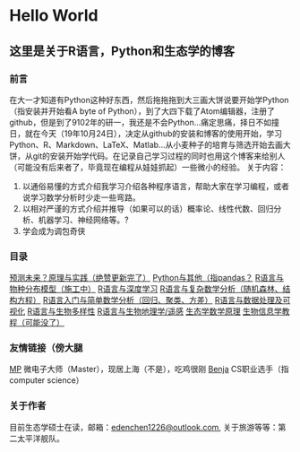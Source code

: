# Hello World
## 这里是关于R语言，Python和生态学的博客
### 前言
在大一才知道有Python这种好东西，然后拖拖拖到大三画大饼说要开始学Python（指安装并开始看A byte of Python），到了大四下载了Atom编辑器，注册了github，但是到了9102年的研一，我还是不会Python...痛定思痛，择日不如撞日，就在今天（19年10月24日），决定从github的安装和博客的使用开始，学习Python、R、Markdown、LaTeX、Matlab...从小麦种子的培育与筛选开始去画大饼，从git的安装开始学代码。在记录自己学习过程的同时也用这个博客来给别人（可能没有后来者了，毕竟现在编程从娃娃抓起）一些微小的经验。
关于内容：
1. 以通俗易懂的方式介绍我学习介绍各种程序语言，帮助大家在学习编程，或者说学习数学分析时少走一些弯路。
2. 以相对严谨的方式介绍并推导（如果可以的话）概率论、线性代数、回归分析、机器学习、神经网络等。?
3. 学会成为调包奇侠
### 目录
[预测未来？原理与实践（绝赞更新完了）](markdown-notes/forecast.html)
[Python与其他（指pandas？](markdown-notes/Python.html)
[R语言与物种分布模型（施工中）](markdown-notes/sdm.html)
[R语言与深度学习](markdown-notes/deeplearning.html)
[R语言与复杂数学分析（随机森林、结构方程）](markdown-notes/R_model.html)
[R语言入门与简单数学分析（回归、聚类、方差）](markdown-notes/R.html)
[R语言与数据处理及可视化](markdown-notes/R_visible.html)
[R语言与生物多样性](markdown-notes/R_biodiv.html)
[R语言与生物地理学/遥感](markdown-notes/R_biogeo.html)
[生态学数学原理](markdown-notes/MathPrinciples.html)
[生物信息学教程（可能没了）](https://github.com/Vendredii/Bioinformatic-trans)
### 友情链接（傍大腿
[MP](https://mpraiser.github.io) 微电子大师（Master），现居上海（不是），吃鸡很刚
[Benja](https://aiifabbf.github.io) CS职业选手（指computer science）
### 关于作者
目前生态学硕士在读，邮箱：edenchen1226@outlook.com, 关于旅游等等：第二太平洋舰队。